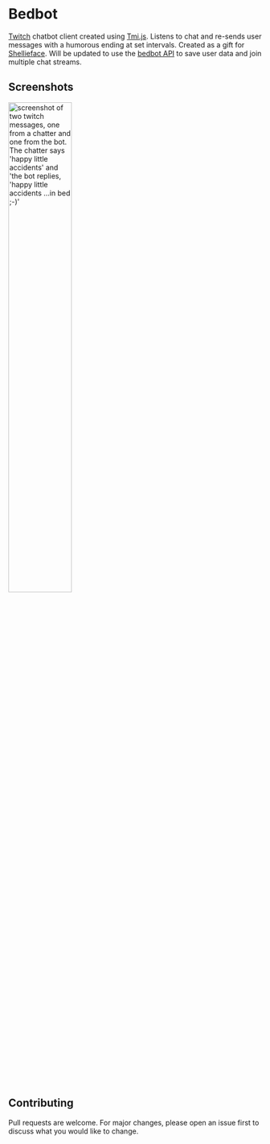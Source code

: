 # Bedbot

[Twitch](https://www.twitch.tv/) chatbot client created using [Tmi.js](https://tmijs.com/). Listens to chat and re-sends user messages with a humorous ending at set intervals. 
Created as a gift for [Shellieface](https://www.twitch.tv/shellieface). Will be updated to use the [bedbot API](https://github.com/jmc617/bedbot-api) to save user data and join multiple chat streams.

## Screenshots

<img src="https://user-images.githubusercontent.com/38439541/177021310-71d357c4-2d1f-4f0a-b9fe-2fb626a799d6.png" 
     alt="screenshot of two twitch messages, one from a chatter and one from the bot. The chatter says 'happy little accidents' and 'the bot replies, 'happy little accidents ...in bed ;-)'" 
     width=50%></img>
                                                                                                               

## Contributing
Pull requests are welcome. For major changes, please open an issue first to discuss what you would like to change.

